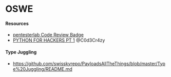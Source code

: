 # OSWE

#### Resources

- [pentesterlab Code Review Badge](https://pentesterlab.com/badges/codereview)
- [PYTHON FOR HACKERS PT 1](https://drive.google.com/file/d/18zMHrfyiVFIL7KGHI3CTrTi3S5LorEi0/view) @C0d3Cr4zy

#### Type Juggling

- https://github.com/swisskyrepo/PayloadsAllTheThings/blob/master/Type%20Juggling/README.md


